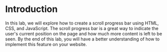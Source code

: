 # Introduction

In this lab, we will explore how to create a scroll progress bar using HTML, CSS, and JavaScript. The scroll progress bar is a great way to indicate the user's current position on the page and how much more content is left to be seen. By the end of this lab, you will have a better understanding of how to implement this feature on your website.
